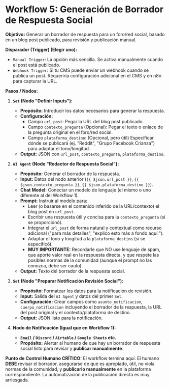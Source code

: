 # Workflow 5: Generación de Borrador de Respuesta Social

**Objetivo:** Generar un borrador de respuesta para un foro/red social, basado en un blog post publicado, para revisión y publicación manual.

**Disparador (Trigger) (Elegir uno):**

*   `Manual Trigger`: La opción más sencilla. Se activa manualmente cuando el post está publicado.
*   `Webhook Trigger`: Si tu CMS puede enviar un webhook cuando se publica un post. Requeriría configuración adicional en el CMS y en n8n para capturar la URL.

**Pasos / Nodos:**

1.  **`Set` (Nodo "Definir Inputs"):**
    *   **Propósito:** Introducir los datos necesarios para generar la respuesta.
    *   **Configuración:**
        *   Campo `url_post`: Pegar la URL del blog post publicado.
        *   Campo `contexto_pregunta` (Opcional): Pegar el texto o enlace de la pregunta original en el foro/red social.
        *   Campo `plataforma_destino`: (Opcional, pero útil) Especificar dónde se publicará (ej. "Reddit", "Grupo Facebook Crianza") para adaptar el tono/longitud.
    *   **Output:** JSON con `url_post`, `contexto_pregunta`, `plataforma_destino`.

2.  **`AI Agent` (Nodo "Redactor de Respuesta Social"):**
    *   **Propósito:** Generar el borrador de la respuesta.
    *   **Input:** Datos del nodo anterior (`{{ $json.url_post }}`, `{{ $json.contexto_pregunta }}`, `{{ $json.plataforma_destino }}`).
    *   **Chat Model:** Conectar un modelo de lenguaje (el mismo o uno diferente al del Workflow 1).
    *   **Prompt:** Instruir al modelo para:
        *   Leer (o basarse en el contenido inferido de la URL/contexto) el blog post en `url_post`.
        *   Escribir una respuesta útil y concisa para la `contexto_pregunta` (si se proporcionó).
        *   Integrar el `url_post` de forma natural y contextual como recurso adicional ("para más detalles", "explico esto más a fondo aquí:").
        *   Adaptar el tono y longitud a la `plataforma_destino` (si se especificó).
        *   **MUY IMPORTANTE:** Recordarle que NO use lenguaje de spam, que aporte valor real en la respuesta directa, y que respete las posibles normas de la comunidad (aunque el prompt no las conozca, debe ser cauto).
    *   **Output:** Texto del borrador de la respuesta social.

3.  **`Set` (Nodo "Preparar Notificación Revisión Social"):**
    *   **Propósito:** Formatear los datos para la notificación de revisión.
    *   **Input:** Salida del `AI Agent` y datos del primer `Set`.
    *   **Configuración:** Crear campos como `asunto_notificacion`, `cuerpo_notificacion` incluyendo el borrador de la respuesta, la URL del post original y el contexto/plataforma de destino.
    *   **Output:** JSON listo para la notificación.

4.  **Nodo de Notificación (Igual que en Workflow 1):**
    *   **`Email` / `Discord` / `Airtable` / `Google Sheets` etc.**
    *   **Propósito:** Alertar al humano de que hay un borrador de respuesta social listo para revisar y **publicar manualmente**.

**Punto de Control Humano CRÍTICO:** El workflow termina aquí. El humano **DEBE** revisar el borrador, asegurarse de que es apropiado, útil, no viola normas de la comunidad, y **publicarlo manualmente** en la plataforma correspondiente. La automatización de la publicación directa es muy arriesgada. 